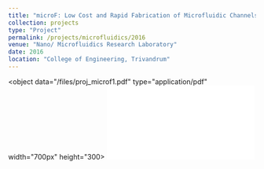 ```yaml
---
title: "microF: Low Cost and Rapid Fabrication of Microfluidic Channels"
collection: projects
type: "Project"
permalink: /projects/microfluidics/2016
venue: "Nano/ Microfluidics Research Laboratory"
date: 2016
location: "College of Engineering, Trivandrum"
---
```

 
 
 <object data="/files/proj_microf1.pdf" type="application/pdf" width="700px" height="300>
    <embed src="/files/proj_microf1.pdf">
    </embed>
</object>
